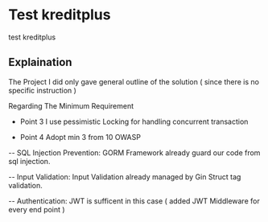 
# Test kreditplus

test kreditplus


## Explaination

The Project I did only gave general outline of the solution ( since there is no specific instruction ) 

Regarding The Minimum Requirement 

- Point 3
I use pessimistic Locking for handling concurrent transaction

- Point 4
Adopt min 3 from 10 OWASP

-- SQL Injection Prevention: GORM Framework already guard our code from sql injection.

-- Input Validation: Input Validation already managed by Gin Struct tag validation.

-- Authentication: JWT is sufficent in this case ( added JWT Middleware for every end point )

